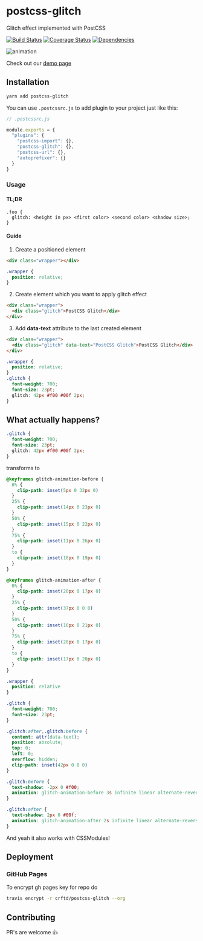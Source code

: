 # postcss-glitch
Glitch effect implemented with PostCSS

[![Build Status](https://travis-ci.org/crftd/postcss-glitch.svg?branch=master)](https://travis-ci.org/crftd/postcss-glitch)
[![Coverage Status](https://coveralls.io/repos/github/crftd/postcss-glitch/badge.svg?branch=master)](https://coveralls.io/github/crftd/postcss-glitch?branch=master)
[![Dependencies](https://david-dm.org/crftd/postcss-glitch.svg)](https://david-dm.org/)

![animation](http://g.recordit.co/COmXbvzGfg.gif)

Check out our [demo page](https://crftd.github.io/postcss-glitch/)

## Installation

```bash
yarn add postcss-glitch
```

You can use `.postcssrc.js` to add plugin to your project just like this:

```javascript
// .postcssrc.js

module.exports = {
  "plugins": {
    "postcss-import": {},
    "postcss-glitch": {},
    "postcss-url": {},
    "autoprefixer": {}
  }
}
```

### Usage

#### TL;DR

```
.foo {
  glitch: <height in px> <first color> <second color> <shadow size>;
}
```

#### Guide

1. Create a positioned element

```html
<div class="wrapper"></div>
```

```css
.wrapper {
  position: relative;
}
```

2. Create element which you want to apply glitch effect

```html
<div class="wrapper">
  <div class="glitch">PostCSS Glitch</div>
</div>
```

3. Add **data-text** attribute to the last created element

```html
<div class="wrapper">
  <div class="glitch" data-text="PostCSS Glitch">PostCSS Glitch</div>
</div>
```

```css
.wrapper {
  position: relative;
}
.glitch {
  font-weight: 700;
  font-size: 23pt;
  glitch: 42px #f00 #00f 2px;
}
```

## What actually happens?

```css
.glitch {
  font-weight: 700;
  font-size: 23pt;
  glitch: 42px #f00 #00f 2px;
}
```

transforms to

```css
@keyframes glitch-animation-before {
  0% {
    clip-path: inset(5px 0 32px 0)
  }
  25% {
    clip-path: inset(14px 0 23px 0)
  }
  50% {
    clip-path: inset(15px 0 22px 0)
  }
  75% {
    clip-path: inset(11px 0 26px 0)
  }
  to {
    clip-path: inset(18px 0 19px 0)
  }
}

@keyframes glitch-animation-after {
  0% {
    clip-path: inset(20px 0 17px 0)
  }
  25% {
    clip-path: inset(37px 0 0 0)
  }
  50% {
    clip-path: inset(16px 0 21px 0)
  }
  75% {
    clip-path: inset(20px 0 17px 0)
  }
  to {
    clip-path: inset(17px 0 20px 0)
  }
}

.wrapper {
  position: relative
}

.glitch {
  font-weight: 700;
  font-size: 23pt;
}

.glitch:after,.glitch:before {
  content: attr(data-text);
  position: absolute;
  top: 0;
  left: 0;
  overflow: hidden;
  clip-path: inset(42px 0 0 0)
}

.glitch:before {
  text-shadow: -2px 0 #f00;
  animation: glitch-animation-before 3s infinite linear alternate-reverse
}

.glitch:after {
  text-shadow: 2px 0 #00f;
  animation: glitch-animation-after 2s infinite linear alternate-reverse
}
```

And yeah it also works with CSSModules!

## Deployment

### GitHub Pages

To encrypt gh pages key for repo do

```bash
travis encrypt -r crftd/postcss-glitch --org
```

## Contributing
PR's are welcome 👍
